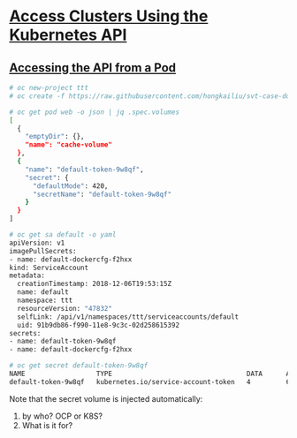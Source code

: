 # [Access Clusters Using the Kubernetes API](https://kubernetes.io/docs/tasks/administer-cluster/access-cluster-api/)

## [Accessing the API from a Pod](https://kubernetes.io/docs/tasks/administer-cluster/access-cluster-api/#accessing-the-api-from-a-pod)

```bash
# oc new-project ttt
# oc create -f https://raw.githubusercontent.com/hongkailiu/svt-case-doc/master/files/pod_nginx_emptyDir.yaml

# oc get pod web -o json | jq .spec.volumes
[
  {
    "emptyDir": {},
    "name": "cache-volume"
  },
  {
    "name": "default-token-9w8qf",
    "secret": {
      "defaultMode": 420,
      "secretName": "default-token-9w8qf"
    }
  }
]

# oc get sa default -o yaml
apiVersion: v1
imagePullSecrets:
- name: default-dockercfg-f2hxx
kind: ServiceAccount
metadata:
  creationTimestamp: 2018-12-06T19:53:15Z
  name: default
  namespace: ttt
  resourceVersion: "47832"
  selfLink: /api/v1/namespaces/ttt/serviceaccounts/default
  uid: 91b9db86-f990-11e8-9c3c-02d258615392
secrets:
- name: default-token-9w8qf
- name: default-dockercfg-f2hxx

# oc get secret default-token-9w8qf 
NAME                  TYPE                                  DATA      AGE
default-token-9w8qf   kubernetes.io/service-account-token   4         6m

```

Note that the secret volume is injected automatically:
1. by who? OCP or K8S?
2. What is it for? 

